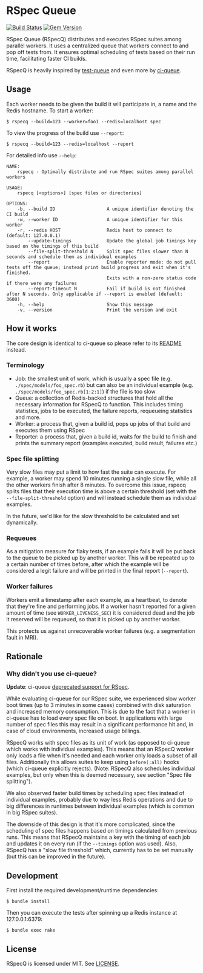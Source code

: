 RSpec Queue
=========================================================================
[![Build Status](https://api.travis-ci.org/skroutz/rspecq.svg?branch=master)](https://travis-ci.org/skroutz/rspecq)
[![Gem Version](https://badge.fury.io/rb/rspecq.svg)](https://badge.fury.io/rb/rspecq)

RSpec Queue (RSpecQ) distributes and executes RSpec suites among parallel
workers. It uses a centralized queue that workers connect to and pop off
tests from. It ensures optimal scheduling of tests based on their run time,
facilitating faster CI builds.

RSpecQ is heavily inspired by [test-queue](https://github.com/tmm1/test-queue)
and even more by [ci-queue](https://github.com/Shopify/ci-queue).

## Usage

Each worker needs to be given the build it will participate in, a name and the
Redis hostname. To start a worker:

```shell
$ rspecq --build=123 --worker=foo1 --redis=localhost spec
```

To view the progress of the build use `--report`:

```shell
$ rspecq --build=123 --redis=localhost --report
```

For detailed info use `--help`:

```
NAME:
    rspecq - Optimally distribute and run RSpec suites among parallel workers

USAGE:
    rspecq [<options>] [spec files or directories]

OPTIONS:
    -b, --build ID                   A unique identifier denoting the CI build
    -w, --worker ID                  A unique identifier for this worker
    -r, --redis HOST                 Redis host to connect to (default: 127.0.0.1)
        --update-timings             Update the global job timings key based on the timings of this build
        --file-split-threshold N     Split spec files slower than N seconds and schedule them as individual examples
        --report                     Enable reporter mode: do not pull tests off the queue; instead print build progress and exit when it's finished.
                                     Exits with a non-zero status code if there were any failures
        --report-timeout N           Fail if build is not finished after N seconds. Only applicable if --report is enabled (default: 3600)
    -h, --help                       Show this message
    -v, --version                    Print the version and exit
```


## How it works

The core design is identical to ci-queue so please refer to its
[README](https://github.com/Shopify/ci-queue/blob/master/README.md) instead.

### Terminology

- Job: the smallest unit of work, which is usually a spec file
  (e.g. `./spec/models/foo_spec.rb`) but can also be an individual example
  (e.g. `./spec/models/foo_spec.rb[1:2:1]`) if the file is too slow
- Queue: a collection of Redis-backed structures that hold all the necessary
  information for RSpecQ to function. This includes timing statistics, jobs to
  be executed, the failure reports, requeueing statistics and more.
- Worker: a process that, given a build id, pops up jobs of that build and
  executes them using RSpec
- Reporter: a process that, given a build id, waits for the build to finish
  and prints the summary report (examples executed, build result, failures etc.)

### Spec file splitting

Very slow files may put a limit to how fast the suite can execute. For example,
a worker may spend 10 minutes running a single slow file, while all the other
workers finish after 8 minutes. To overcome this issue, rspecq splits
files that their execution time is above a certain threshold
(set with the `--file-split-threshold` option) and will instead schedule them as
individual examples.

In the future, we'd like for the slow threshold to be calculated and set
dynamically.

### Requeues

As a mitigation measure for flaky tests, if an example fails it will be put
back to the queue to be picked up by
another worker. This will be repeated up to a certain number of times before,
after which the example will be considered a legit failure and will be printed
in the final report (`--report`).

### Worker failures

Workers emit a timestamp after each example, as a heartbeat, to denote
that they're fine and performing jobs. If a worker hasn't reported for
a given amount of time (see `WORKER_LIVENESS_SEC`) it is considered dead
and the job it reserved will be requeued, so that it is picked up by another
worker.

This protects us against unrecoverable worker failures
(e.g. a segmentation fault in MRI).

## Rationale

### Why didn't you use ci-queue?

**Update**: ci-queue [deprecated support for RSpec](https://github.com/Shopify/ci-queue/pull/149).

While evaluating ci-queue for our RSpec suite, we experienced slow worker boot
times (up to 3 minutes in some cases) combined with disk saturation and
increased memory consumption. This is due to the fact that a worker in
ci-queue has to
load every spec file on boot. In applications with large number of spec
files this may result in a significant performance hit and, in case of cloud
environments, increased usage billings.

RSpecQ works with spec files as its unit of work (as opposed to ci-queue which
works with individual examples). This means that an RSpecQ worker only loads a
file when it's needed and each worker only loads a subset of all files.
Additionally this allows suites to keep using `before(:all)` hooks
(which ci-queue explicitly rejects). (Note: RSpecQ also schedules individual
examples, but only when this is deemed necessary, see section
"Spec file splitting").

We also observed faster build times by scheduling spec files instead of
individual examples, probably due to way less Redis operations and due to big differences in runtimes between individual examples (which is common in big RSpec suites).

The downside of this design is that it's more complicated, since the scheduling
of spec files happens based on timings calculated from previous runs. This
means that RSpecQ maintains a key with the timing of each job and updates it
on every run (if the `--timings` option was used). Also, RSpecQ has a "slow
file threshold" which, currently has to be set manually (but this can be
improved in the future).


## Development

First install the required development/runtime dependencies:

```
$ bundle install
```

Then you can execute the tests after spinning up a Redis instance at
127.0.0.1:6379:

```
$ bundle exec rake
```


## License

RSpecQ is licensed under MIT. See [LICENSE](LICENSE).
